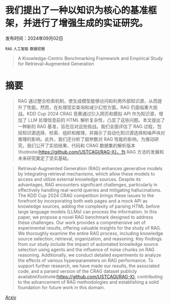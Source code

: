 # 我们提出了一种以知识为核心的基准框架，并进行了增强生成的实证研究。

发布时间：2024年09月02日

`RAG` `人工智能` `数据挖掘`

> A Knowledge-Centric Benchmarking Framework and Empirical Study for Retrieval-Augmented Generation

# 摘要

> RAG 通过整合检索机制，使生成模型能够访问和利用外部知识源，从而提升了性能。然而，在处理现实查询和减少幻觉方面，RAG 仍面临重大挑战。KDD Cup 2024 CRAG 竞赛通过引入网页和模拟 API 作为知识源，增加了 LLM 处理信息前的 HTML 解析复杂性，凸显了这些问题。本文提出了一种新的 RAG 基准，旨在应对这些挑战。我们全面评估了 RAG 过程，包括知识源选择、检索、组织和推理，并揭示了自动化知识源选择和噪声块对推理的影响。此外，我们还分析了超参数对 RAG 性能的影响。为推动研究，我们公开了实验结果、代码和 CRAG 数据集的解析版本\footnote{https://github.com/USTCAGI/RAG-X}，为 RAG 方法的发展和未来研究奠定了坚实基础。

> Retrieval-Augmented Generation (RAG) enhances generative models by integrating retrieval mechanisms, which allow these models to access and utilize external knowledge sources. Despite its advantages, RAG encounters significant challenges, particularly in effectively handling real-world queries and mitigating hallucinations. The KDD Cup 2024 CRAG competition brings these issues to the forefront by incorporating both web pages and a mock API as knowledge sources, adding the complexity of parsing HTML before large language models (LLMs) can process the information. In this paper, we propose a novel RAG benchmark designed to address these challenges. Our work provides a comprehensive set of experimental results, offering valuable insights for the study of RAG. We thoroughly examine the entire RAG process, including knowledge source selection, retrieval, organization, and reasoning. Key findings from our study include the impact of automated knowledge source selection using agents and the influence of noise chunks on RAG reasoning. Additionally, we conduct detailed experiments to analyze the effects of various hyperparameters on RAG performance. To support further research, we have made our results, the associated code, and a parsed version of the CRAG dataset publicly available\footnote{https://github.com/USTCAGI/RAG-X}, contributing to the advancement of RAG methodologies and establishing a solid foundation for future work in this domain.

[Arxiv](https://arxiv.org/abs/2409.13694)